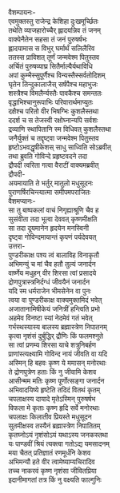 वैशम्पायनः-  
एवमुक्तस्तु राजेन्द्र केशिहा दुःखमूर्च्छितः  
तथेति व्याजहारोच्चैर् ह्लादयन्निव तं जनम्  
वाक्येनैतेन सहसा तं जनं पुरुषर्षभः  
ह्लादयामास स विभुर् घर्मार्थं सलिलैरिव  
ततस्स प्राविशत् तूर्णं जन्मवेश्म पितुस्तव  
अर्चितं पुरुषव्याघ्र सितैर्माल्यैर्यथाविधि  
अपां कुम्भैस्सुपूर्णैश्च विन्यस्तैस्सर्वतोदिशम्  
घृतेन तिन्दुकालाजैस् सर्षपैश्च महाभुजः  
शस्त्रैश्च विमलैर्न्यस्तैः पावकैश्च समन्ततः  
वृद्धाभिश्चानुरूपाभिः परिवारार्थमाप्युतः  
दक्षैश्च परितो वीर भिषग्भिः कुशलैस्तथा  
ददर्श च स तेजस्वी रक्षोघ्नान्यपि सर्वशः  
द्रव्याणि स्थापितानि स्म विधिवत् कुशलैस्तथा  
जनैर्युक्तं च तद्दृष्ट्वा जन्मवेश्म पितुस्तव  
हृष्टोऽभवद्धृषीकेशस् साधु साध्विति सोऽब्रवीत्  
तथा ब्रुवति गोविन्दे प्रहृष्टवदने तदा  
द्रौपदी त्वरिता गत्वा वैराटीं वाक्यमब्रवीत्  
द्रौपदी-  
अयमायाति ते भर्तुर् मातुलो मधुसूदनः  
पुराणर्षिरचिन्त्यात्मा समीपमपराजितः  
वैशमप्यानः-  
सा तु बाष्पकलां वाचं निगृह्याश्रूणि चैव ह  
सुसंवीता तदा भूत्वा देववत् कृष्णमीक्षति  
सा तदा दूयमानेन हृदयेन मनस्विनी  
दृष्ट्वा गोविन्दमायान्तं कृपणं पर्यदेवयत्  
उत्तरा-  
पुण्डरीकाक्ष पश्य त्वं बालाविह विनाकृतौ  
अभिमन्युं च मां चैव हतौ तुल्यं जनार्दन  
वार्ष्णेय मधुहन् वीर शिरसा त्वां प्रसादये  
द्रोणपुत्रास्त्रनिर्दग्धं जीवयैनं जनार्दन  
यदि स्म धर्मराजेन भीमसेनेन वा पुनः  
त्वया वा पुण्डरीकाक्ष वाक्यमुक्तमिदं भवेत्  
अजातानामिषीकेयं जनित्रीं हन्त्विति प्रभो  
अहमेव विनष्टा स्यां नेदमेवं गतं भवेत्  
गर्भस्थस्यास्य बालस्य ब्रह्मास्त्रेण निपातनम्  
कृत्वा नृशंसं दुर्बुद्धिर् द्रौणिः किं फलमश्नुते  
सा त्वां प्रणम्य शिरसा याचे शत्रुनिबर्हण  
प्राणांस्त्यक्ष्यामि गोविन्द नायं जीवति वा यदि  
अस्मिन् हि बहवः कृष्ण ये ममासन् मनोरथाः  
ते द्रोणपुत्रेण हताः किं नु जीवामि केशव  
आसीन्मम मतिः कृष्ण पूर्णोत्सङ्गा जनार्दन  
अभिवादयिष्ये हृष्टेति तदिदं वितथं कृतम्  
चपलाक्षस्य दायादे मृतेऽस्मिन् पुरुषर्षभ  
विफला मे कृताः कृष्ण हृदि सर्वे मनोरथाः  
चपलाक्षः किलातीव प्रियस्ते मधुसूदन  
सुतमीक्षस्व तस्यैनं ब्रह्मास्त्रेण निपातितम्  
कृतघ्नोऽयं नृशंसोऽयं यथाऽस्य जनकस्तथा  
यः पाण्डवीं श्रियं त्यक्त्वा गतोऽद्य यमसादनम्  
मया चैतत् प्रतिज्ञातं रणमूर्धनि केशव  
अभिमन्यौ हते वीर त्वामेष्याम्यचिरादिव  
तच्च नाकरवं कृष्ण नृशंसा जीवितप्रिया  
इदानीमागतां तत्र किं नु वक्ष्यति फाल्गुनिः  
